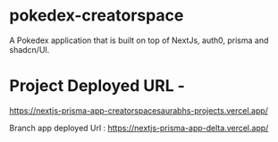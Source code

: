 # pokedex-creatorspace
A Pokedex application that is built on top of NextJs, auth0, prisma and shadcn/UI.

# Project Deployed URL - 
https://nextjs-prisma-app-creatorspacesaurabhs-projects.vercel.app/

Branch app deployed Url : https://nextjs-prisma-app-delta.vercel.app/

